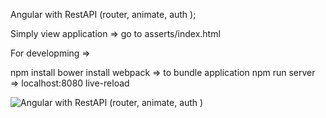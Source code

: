 Angular with RestAPI (router, animate, auth );

Simply view application => go to asserts/index.html

For developming => 

npm install
bower install
webpack => to bundle application
npm run server => localhost:8080 live-reload

![Angular with RestAPI (router, animate, auth ) ](https://github.com/AngularWithRestApi/verstAB/raw/master/a1.jpg)
